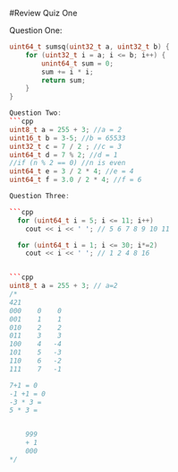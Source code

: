 #Review Quiz One

Question One:
```cpp
uint64_t sumsq(uint32_t a, uint32_t b) {
    for (uint32_t i = a; i <= b; i++) {
        unint64_t sum = 0;  
        sum += i * i;
        return sum;
    }
}

Question Two:
```cpp
uint8_t a = 255 + 3; //a = 2
uint16_t b = 3-5; //b = 65533
uint32_t c = 7 / 2 ; //c = 3
uint64_t d = 7 % 2; //d = 1
//if (n % 2 == 0) //n is even
uint64_t e = 3 / 2 * 4; //e = 4
uint64_t f = 3.0 / 2 * 4; //f = 6   

Question Three:

```cpp
  for (uint64_t i = 5; i <= 11; i++)
    cout << i << ' '; // 5 6 7 8 9 10 11 

  for (uint64_t i = 1; i <= 30; i*=2)
    cout << i << ' '; // 1 2 4 8 16 


```cpp
uint8_t a = 255 + 3; // a=2
/*
421  
000    0    0
001    1    1
010    2    2
011    3    3
100    4   -4
101    5   -3
110    6   -2
111    7   -1

7+1 = 0
-1 +1 = 0
-3 * 3 = 
5 * 3 = 


    999
    + 1
    000
*/
